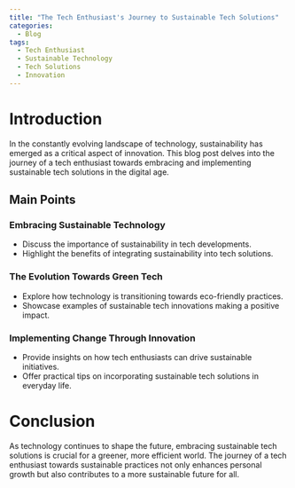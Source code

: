 ```yaml
---
title: "The Tech Enthusiast's Journey to Sustainable Tech Solutions"
categories:
  - Blog
tags:
  - Tech Enthusiast
  - Sustainable Technology
  - Tech Solutions
  - Innovation
---
```


# Introduction
In the constantly evolving landscape of technology, sustainability has emerged as a critical aspect of innovation. This blog post delves into the journey of a tech enthusiast towards embracing and implementing sustainable tech solutions in the digital age.

## Main Points
### Embracing Sustainable Technology
- Discuss the importance of sustainability in tech developments.
- Highlight the benefits of integrating sustainability into tech solutions.

### The Evolution Towards Green Tech
- Explore how technology is transitioning towards eco-friendly practices.
- Showcase examples of sustainable tech innovations making a positive impact.

### Implementing Change Through Innovation
- Provide insights on how tech enthusiasts can drive sustainable initiatives.
- Offer practical tips on incorporating sustainable tech solutions in everyday life.

# Conclusion
As technology continues to shape the future, embracing sustainable tech solutions is crucial for a greener, more efficient world. The journey of a tech enthusiast towards sustainable practices not only enhances personal growth but also contributes to a more sustainable future for all.